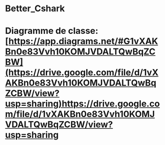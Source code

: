 # Better_Cshark

# Diagramme de classe: [https://app.diagrams.net/#G1vXAKBn0e83Vvh10KOMJVDALTQwBqZCBW](https://drive.google.com/file/d/1vXAKBn0e83Vvh10KOMJVDALTQwBqZCBW/view?usp=sharing)https://drive.google.com/file/d/1vXAKBn0e83Vvh10KOMJVDALTQwBqZCBW/view?usp=sharing
